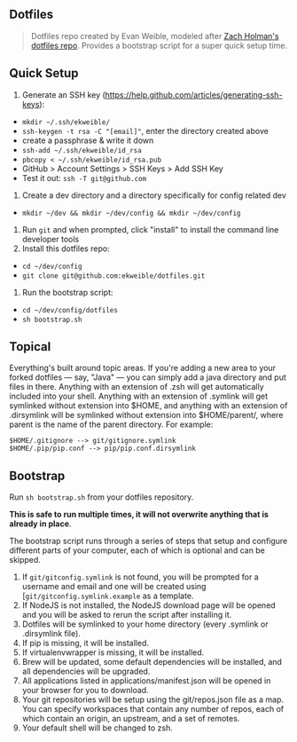 Dotfiles
---

> Dotfiles repo created by Evan Weible, modeled after [Zach Holman's dotfiles repo](https://github.com/holman/dotfiles).
> Provides a bootstrap script for a super quick setup time.

## Quick Setup

1. Generate an SSH key (https://help.github.com/articles/generating-ssh-keys):
  - `mkdir ~/.ssh/ekweible/`
  - `ssh-keygen -t rsa -C "[email]"`, enter the directory created above
  - create a passphrase & write it down
  - `ssh-add ~/.ssh/ekweible/id_rsa`
  - `pbcopy < ~/.ssh/ekweible/id_rsa.pub`
  - GitHub > Account Settings > SSH Keys > Add SSH Key
  - Test it out: `ssh -T git@github.com`
1. Create a dev directory and a directory specifically for config related dev
  - `mkdir ~/dev && mkdir ~/dev/config && mkdir ~/dev/config`
1. Run `git` and when prompted, click "install" to install the command line developer tools
1. Install this dotfiles repo:
  - `cd ~/dev/config`
  - `git clone git@github.com:ekweible/dotfiles.git`
1. Run the bootstrap script:
  - `cd ~/dev/config/dotfiles`
  - `sh bootstrap.sh`


## Topical

Everything's built around topic areas. If you're adding a new area to your forked dotfiles — say, "Java" — you can
simply add a java directory and put files in there. Anything with an extension of .zsh will get automatically included
into your shell. Anything with an extension of .symlink will get symlinked without extension into $HOME, and anything
with an extension of .dirsymlink will be symlinked without extension into $HOME/parent/, where parent is the name of
the parent directory. For example:

```
$HOME/.gitignore --> git/gitignore.symlink
$HOME/.pip/pip.conf --> pip/pip.conf.dirsymlink
```


## Bootstrap

Run `sh bootstrap.sh` from your dotfiles repository.

__This is safe to run multiple times, it will not overwrite anything that is already in place__.

The bootstrap script runs through a series of steps that setup and configure different parts of your computer, each of
which is optional and can be skipped.

1. If `git/gitconfig.symlink` is not found, you will be prompted for a username and email and one will be created using
[`git/gitconfig.symlink.example` as a template.
1. If NodeJS is not installed, the NodeJS download page will be opened and you will be asked to rerun the script after
installing it.
1. Dotfiles will be symlinked to your home directory (every .symlink or .dirsymlink file).
1. If pip is missing, it will be installed.
1. If virtualenvwrapper is missing, it will be installed.
1. Brew will be updated, some default dependencies will be installed, and all dependencies will be upgraded.
1. All applications listed in applications/manifest.json will be opened in your browser for you to download.
1. Your git repositories will be setup using the git/repos.json file as a map. You can specify
workspaces that contain any number of repos, each of which contain an origin, an upstream, and a set of remotes.
1. Your default shell will be changed to zsh.
